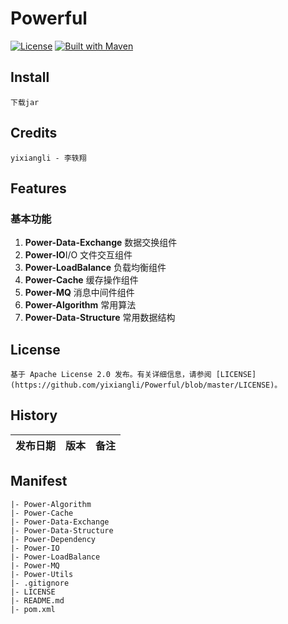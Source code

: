 
Powerful
====
[![License](https://img.shields.io/badge/License-Apache%202.0-blue.svg)](https://github.com/cyfonly/FLogger/blob/master/LICENSE)  [![Built with Maven](http://maven.apache.org/images/logos/maven-feather.png)](http://search.maven.org/#search%7Cga%7C1%7Ccyfonly)  

## Install
	下载jar

## Credits
	yixiangli - 李轶翔

## Features
### 基本功能
1. **Power-Data-Exchange**  数据交换组件
2. **Power-IO**I/O 文件交互组件
3. **Power-LoadBalance**    负载均衡组件
4. **Power-Cache**  缓存操作组件
5. **Power-MQ** 消息中间件组件
6. **Power-Algorithm**  常用算法
7. **Power-Data-Structure**  常用数据结构

## License
	基于 Apache License 2.0 发布。有关详细信息，请参阅 [LICENSE](https://github.com/yixiangli/Powerful/blob/master/LICENSE)。

## History
发布日期 | 版本 | 备注
--- | --- | --- 


## Manifest
	|- Power-Algorithm
	|- Power-Cache
	|- Power-Data-Exchange
	|- Power-Data-Structure
	|- Power-Dependency
	|- Power-IO
	|- Power-LoadBalance
	|- Power-MQ
	|- Power-Utils
	|- .gitignore
	|- LICENSE
	|- README.md
	|- pom.xml